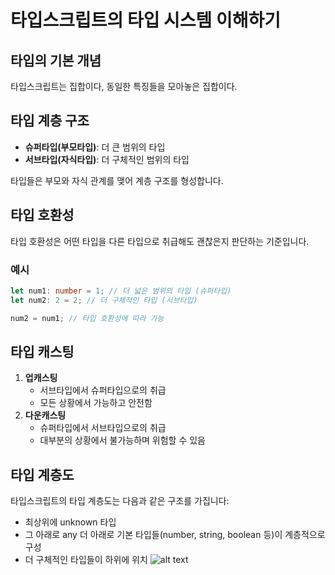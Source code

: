 # 타입스크립트의 타입 시스템 이해하기

## 타입의 기본 개념

타입스크립트는 집합이다, 동일한 특징들을 모아놓은 집합이다.

## 타입 계층 구조

- **슈퍼타입(부모타입)**: 더 큰 범위의 타입
- **서브타입(자식타입)**: 더 구체적인 범위의 타입

타입들은 부모와 자식 관계를 맺어 계층 구조를 형성합니다.

## 타입 호환성

타입 호환성은 어떤 타입을 다른 타입으로 취급해도 괜찮은지 판단하는 기준입니다.

### 예시

```typescript
let num1: number = 1; // 더 넓은 범위의 타입 (슈퍼타입)
let num2: 2 = 2; // 더 구체적인 타입 (서브타입)

num2 = num1; // 타입 호환성에 따라 가능
```

## 타입 캐스팅

1. **업캐스팅**
   - 서브타입에서 슈퍼타입으로의 취급
   - 모든 상황에서 가능하고 안전함
2. **다운캐스팅**
   - 슈퍼타입에서 서브타입으로의 취급
   - 대부분의 상황에서 불가능하며 위험할 수 있음

## 타입 계층도

타입스크립트의 타입 계층도는 다음과 같은 구조를 가집니다:

- 최상위에 unknown 타입
- 그 아래로 any 더 아래로 기본 타입들(number, string, boolean 등)이 계층적으로 구성
- 더 구체적인 타입들이 하위에 위치
  ![alt text](image.png)
